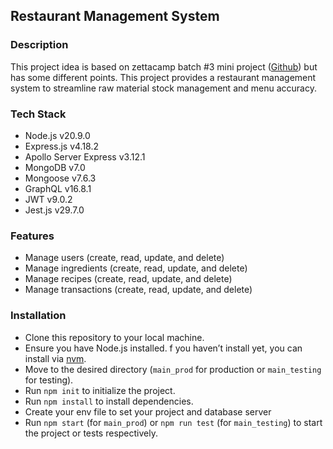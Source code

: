 ## Restaurant Management System

### Description

This project idea is based on zettacamp batch #3 mini project ([Github](https://github.com/zettacamp-dewi-ramadhani/mini_project_safira)) but has some different points. This project provides a restaurant management system to streamline raw material stock management and menu accuracy.

### Tech Stack

- Node.js v20.9.0
- Express.js v4.18.2
- Apollo Server Express v3.12.1
- MongoDB v7.0
- Mongoose v7.6.3
- GraphQL v16.8.1
- JWT v9.0.2
- Jest.js v29.7.0

### Features

- Manage users (create, read, update, and delete)
- Manage ingredients (create, read, update, and delete)
- Manage recipes (create, read, update, and delete)
- Manage transactions (create, read, update, and delete)

### Installation

- Clone this repository to your local machine.
- Ensure you have Node.js installed. f you haven’t install yet, you can install via [nvm](https://github.com/nvm-sh/nvm).
- Move to the desired directory (`main_prod` for production or `main_testing` for testing).
- Run `npm init` to initialize the project.
- Run `npm install` to install dependencies.
- Create your env file to set your project and database server
- Run `npm start` (for `main_prod`) or `npm run test` (for `main_testing`) to start the project or tests respectively.